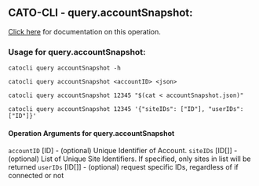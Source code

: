 
## CATO-CLI - query.accountSnapshot:
[Click here](https://api.catonetworks.com/documentation/#query-accountSnapshot) for documentation on this operation.

### Usage for query.accountSnapshot:

`catocli query accountSnapshot -h`

`catocli query accountSnapshot <accountID> <json>`

`catocli query accountSnapshot 12345 "$(cat < accountSnapshot.json)"`

`catocli query accountSnapshot 12345 '{"siteIDs": ["ID"], "userIDs": ["ID"]}'`

#### Operation Arguments for query.accountSnapshot ####
`accountID` [ID] - (optional) Unique Identifier of Account. 
`siteIDs` [ID[]] - (optional) List of Unique Site Identifiers. If specified, only sites in list will be returned 
`userIDs` [ID[]] - (optional) request specific IDs, regardless of if connected or not 
